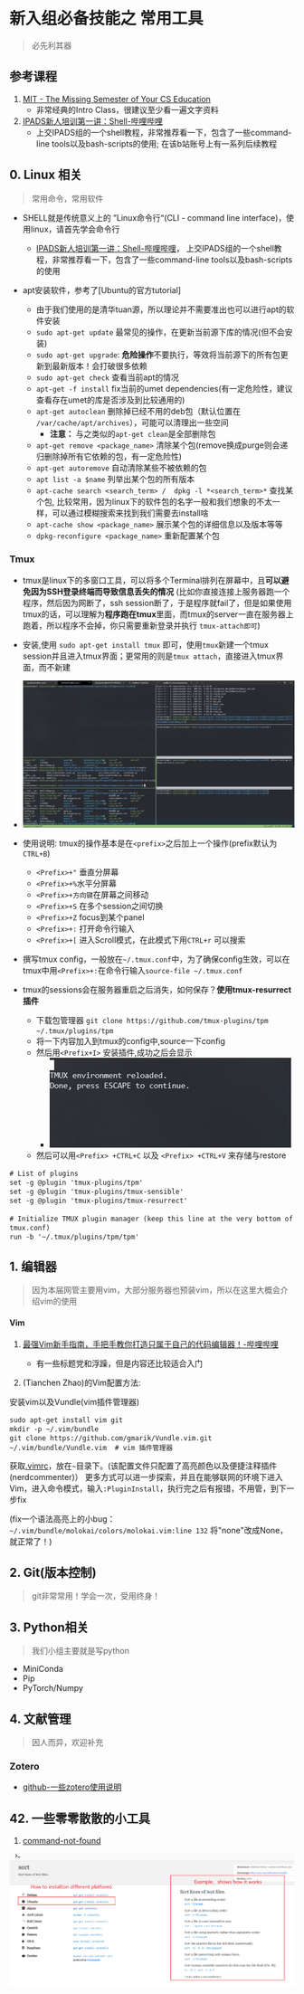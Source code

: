 # 新入组必备技能之 常用工具

> 必先利其器

## 参考课程

1. [MIT - The Missing Semester of Your CS Education](https://missing-semester-cn.github.io/)
    - 非常经典的Intro Class，很建议至少看一遍文字资料
2. [IPADS新人培训第一讲：Shell-哔哩哔哩](https://b23.tv/8DIwrX)
    - 上交IPADS组的一个shell教程，非常推荐看一下，包含了一些command-line tools以及bash-scripts的使用; 在该b站账号上有一系列后续教程


## 0. Linux 相关

> 常用命令，常用软件

- SHELL就是传统意义上的 ”Linux命令行“(CLI - command line interface)，使用linux，请首先学会命令行
    - [IPADS新人培训第一讲：Shell-哔哩哔哩](https://b23.tv/8DIwrX)， 上交IPADS组的一个shell教程，非常推荐看一下，包含了一些command-line tools以及bash-scripts的使用
 
- apt安装软件，参考了[Ubuntu的官方tutorial]
    - 由于我们使用的是清华tuan源，所以理论并不需要准出也可以进行apt的软件安装
    - `sudo apt-get update` 最常见的操作，在更新当前源下库的情况(但不会安装)
    - `sudo apt-get upgrade`: **危险操作**不要执行，等效将当前源下的所有包更新到最新版本！会打破很多依赖
    - `sudo apt-get check` 查看当前apt的情况
    - `apt-get -f install` fix当前的umet dependencies(有一定危险性，建议查看存在umet的库是否涉及到比较通用的)
    - `apt-get autoclean` 删除掉已经不用的deb包（默认位置在 `/var/cache/apt/archives`），可能可以清理出一些空间
        - **注意：** 与之类似的`apt-get clean`是全部删除包
    - `apt-get remove <package_name>` 清除某个包(remove换成purge则会递归删除掉所有它依赖的包，有一定危险性)
    - `apt-get autoremove` 自动清除某些不被依赖的包
    - `apt list -a $name` 列举出某个包的所有版本
    - `apt-cache search <search_term> /  dpkg -l *<search_term>*` 查找某个包, 比较常用，因为linux下的软件包的名字一般和我们想象的不太一样，可以通过模糊搜索来找到我们需要去install啥
    - `apt-cache show <package_name>` 展示某个包的详细信息以及版本等等
    - `dpkg-reconfigure <package_name>` 重新配置某个包


### Tmux

- tmux是linux下的多窗口工具，可以将多个Terminal排列在屏幕中，且**可以避免因为SSH登录终端而导致信息丢失的情况** (比如你直接连接上服务器跑一个程序，然后因为网断了，ssh session断了，于是程序就fail了，但是如果使用tmux的话，可以理解为**程序跑在tmux**里面，而tmux的server一直在服务器上跑着，所以程序不会掉，你只需要重新登录并执行 `tmux-attach即可`)
- 安装,使用 `sudo apt-get install tmux` 即可，使用`tmux`新建一个tmux session并且进入tmux界面；更常用的则是`tmux attach`，直接进入tmux界面，而不新建
- ![](https://github.com/A-suozhang/MyPicBed/raw/master//img/20211017120718.png)

- 使用说明: tmux的操作基本是在`<prefix>`之后加上一个操作(prefix默认为`CTRL+B`)
    - `<Prefix>+"` 垂直分屏幕
    - `<Prefix>+%`水平分屏幕
    - `<Prefix>+方向键`在屏幕之间移动
    - `<Prefix>+S` 在多个session之间切换
    - `<Prefix>+Z` focus到某个panel
    - `<Prefix>+:` 打开命令行输入
    - `<Prefix>+[` 进入Scroll模式，在此模式下用`CTRL+r` 可以搜索

- 撰写tmux config，一般放在`~/.tmux.conf`中，为了确保config生效，可以在tmux中用`<Prefix>+:`在命令行输入`source-file ~/.tmux.conf`

- tmux的sessions会在服务器重启之后消失，如何保存？**使用tmux-resurrect插件**
    - 下载包管理器  `git clone https://github.com/tmux-plugins/tpm ~/.tmux/plugins/tpm`
    - 将一下内容加入到tmux的config中,source一下config
    - 然后用`<Prefix+I>` 安装插件,成功之后会显示
        - ![](https://github.com/A-suozhang/MyPicBed/raw/master//img/20211017133813.png)
    - 然后可以用`<Prefix> +CTRL+C` 以及 `<Prefix> +CTRL+V` 来存储与restore

```
# List of plugins
set -g @plugin 'tmux-plugins/tpm'
set -g @plugin 'tmux-plugins/tmux-sensible'
set -g @plugin 'tmux-plugins/tmux-resurrect' 

# Initialize TMUX plugin manager (keep this line at the very bottom of tmux.conf)
run -b '~/.tmux/plugins/tpm/tpm'
```

## 1. 编辑器

> 因为本届网管主要用vim，大部分服务器也预装vim，所以在这里大概会介绍vim的使用

#### Vim

1. [最强Vim新手指南，手把手教你打造只属于自己的代码编辑器！-哔哩哔哩](https://b23.tv/AQTlVZ)
    - 有一些标题党和浮躁，但是内容还比较适合入门

2. (Tianchen Zhao)的Vim配置方法:

安装vim以及Vundle(vim插件管理器)

```
sudo apt-get install vim git
mkdir -p ~/.vim/bundle 
git clone https://github.com/gmarik/Vundle.vim.git ~/.vim/bundle/Vundle.vim  # vim 插件管理器
```

获取[.vimrc](https://github.com/A-suozhang/WhatIveRead/blob/master/bak/vim/.vimrc)，放在`~`目录下。(该配置文件只配置了高亮颜色以及便捷注释插件(nerdcommenter)）
更多方式可以进一步探索，并且在能够联网的环境下进入Vim，进入命令模式，输入`:PluginInstall`，执行完之后有报错，不用管，到下一步fix


(fix一个语法高亮上的小bug： `~/.vim/bundle/molokai/colors/molokai.vim:line 132` 将"none"改成None，就正常了！)



## 2. Git(版本控制)

> git非常常用！学会一次，受用终身！

## 3. Python相关

> 我们小组主要就是写python

- MiniConda
- Pip
- PyTorch/Numpy

## 4. 文献管理

> 因人而异，欢迎补充

### Zotero

- [github-一些zotero使用说明](https://github.com/redleafnew/Chinese-STD-GB-T-7714-related-csl/stargazers)

## 42. 一些零零散散的小工具

1. [command-not-found](https://command-not-found.com/)

![](https://github.com/A-suozhang/MyPicBed/raw/master//img/20211031102116.png)

